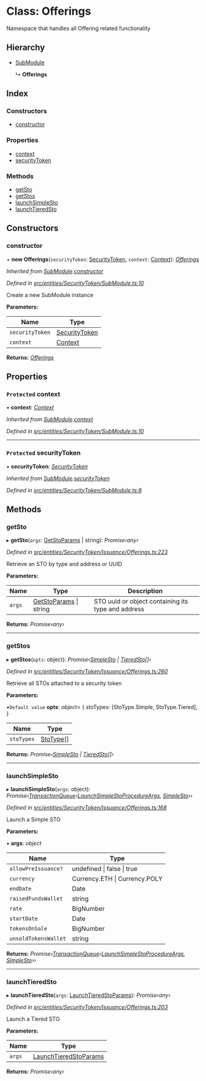 # Class: Offerings

Namespace that handles all Offering related functionality

## Hierarchy

- [SubModule](_entities_securitytoken_submodule_.submodule.md)

  ↳ **Offerings**

## Index

### Constructors

- [constructor](_entities_securitytoken_issuance_offerings_.offerings.md#constructor)

### Properties

- [context](_entities_securitytoken_issuance_offerings_.offerings.md#protected-context)
- [securityToken](_entities_securitytoken_issuance_offerings_.offerings.md#protected-securitytoken)

### Methods

- [getSto](_entities_securitytoken_issuance_offerings_.offerings.md#getsto)
- [getStos](_entities_securitytoken_issuance_offerings_.offerings.md#getstos)
- [launchSimpleSto](_entities_securitytoken_issuance_offerings_.offerings.md#launchsimplesto)
- [launchTieredSto](_entities_securitytoken_issuance_offerings_.offerings.md#launchtieredsto)

## Constructors

### constructor

\+ **new Offerings**(`securityToken`: [SecurityToken](_entities_securitytoken_securitytoken_.securitytoken.md), `context`: [Context](_context_.context.md)): _[Offerings](_entities_securitytoken_issuance_offerings_.offerings.md)_

_Inherited from [SubModule](_entities_securitytoken_submodule_.submodule.md).[constructor](_entities_securitytoken_submodule_.submodule.md#constructor)_

_Defined in [src/entities/SecurityToken/SubModule.ts:10](https://github.com/PolymathNetwork/polymath-sdk/blob/660aba8/src/entities/SecurityToken/SubModule.ts#L10)_

Create a new SubModule instance

**Parameters:**

| Name            | Type                                                                     |
| --------------- | ------------------------------------------------------------------------ |
| `securityToken` | [SecurityToken](_entities_securitytoken_securitytoken_.securitytoken.md) |
| `context`       | [Context](_context_.context.md)                                          |

**Returns:** _[Offerings](_entities_securitytoken_issuance_offerings_.offerings.md)_

## Properties

### `Protected` context

• **context**: _[Context](_context_.context.md)_

_Inherited from [SubModule](_entities_securitytoken_submodule_.submodule.md).[context](_entities_securitytoken_submodule_.submodule.md#protected-context)_

_Defined in [src/entities/SecurityToken/SubModule.ts:10](https://github.com/PolymathNetwork/polymath-sdk/blob/660aba8/src/entities/SecurityToken/SubModule.ts#L10)_

---

### `Protected` securityToken

• **securityToken**: _[SecurityToken](_entities_securitytoken_securitytoken_.securitytoken.md)_

_Inherited from [SubModule](_entities_securitytoken_submodule_.submodule.md).[securityToken](_entities_securitytoken_submodule_.submodule.md#protected-securitytoken)_

_Defined in [src/entities/SecurityToken/SubModule.ts:8](https://github.com/PolymathNetwork/polymath-sdk/blob/660aba8/src/entities/SecurityToken/SubModule.ts#L8)_

## Methods

### getSto

▸ **getSto**(`args`: [GetStoParams](../interfaces/_entities_securitytoken_issuance_offerings_.getstoparams.md) | string): _Promise‹any›_

_Defined in [src/entities/SecurityToken/Issuance/Offerings.ts:223](https://github.com/PolymathNetwork/polymath-sdk/blob/660aba8/src/entities/SecurityToken/Issuance/Offerings.ts#L223)_

Retrieve an STO by type and address or UUID

**Parameters:**

| Name   | Type                                                                                                    | Description                                        |
| ------ | ------------------------------------------------------------------------------------------------------- | -------------------------------------------------- |
| `args` | [GetStoParams](../interfaces/_entities_securitytoken_issuance_offerings_.getstoparams.md) &#124; string | STO uuid or object containing its type and address |

**Returns:** _Promise‹any›_

---

### getStos

▸ **getStos**(`opts`: object): _Promise‹[SimpleSto](_entities_simplesto_.simplesto.md) | [TieredSto](_entities_tieredsto_.tieredsto.md)[]›_

_Defined in [src/entities/SecurityToken/Issuance/Offerings.ts:260](https://github.com/PolymathNetwork/polymath-sdk/blob/660aba8/src/entities/SecurityToken/Issuance/Offerings.ts#L260)_

Retrieve all STOs attached to a security token

**Parameters:**

▪`Default value` **opts**: _object_= {
stoTypes: [StoType.Simple, StoType.Tiered],
}

| Name       | Type                                           |
| ---------- | ---------------------------------------------- |
| `stoTypes` | [StoType](../enums/_types_index_.stotype.md)[] |

**Returns:** _Promise‹[SimpleSto](_entities_simplesto_.simplesto.md) | [TieredSto](_entities_tieredsto_.tieredsto.md)[]›_

---

### launchSimpleSto

▸ **launchSimpleSto**(`args`: object): _Promise‹[TransactionQueue](_entities_transactionqueue_.transactionqueue.md)‹[LaunchSimpleStoProcedureArgs](../interfaces/_types_index_.launchsimplestoprocedureargs.md), [SimpleSto](_entities_simplesto_.simplesto.md)››_

_Defined in [src/entities/SecurityToken/Issuance/Offerings.ts:168](https://github.com/PolymathNetwork/polymath-sdk/blob/660aba8/src/entities/SecurityToken/Issuance/Offerings.ts#L168)_

Launch a Simple STO

**Parameters:**

▪ **args**: _object_

| Name                 | Type                               |
| -------------------- | ---------------------------------- |
| `allowPreIssuance?`  | undefined &#124; false &#124; true |
| `currency`           | Currency.ETH &#124; Currency.POLY  |
| `endDate`            | Date                               |
| `raisedFundsWallet`  | string                             |
| `rate`               | BigNumber                          |
| `startDate`          | Date                               |
| `tokensOnSale`       | BigNumber                          |
| `unsoldTokensWallet` | string                             |

**Returns:** _Promise‹[TransactionQueue](_entities_transactionqueue_.transactionqueue.md)‹[LaunchSimpleStoProcedureArgs](../interfaces/_types_index_.launchsimplestoprocedureargs.md), [SimpleSto](_entities_simplesto_.simplesto.md)››_

---

### launchTieredSto

▸ **launchTieredSto**(`args`: [LaunchTieredStoParams](../interfaces/_entities_securitytoken_issuance_offerings_.launchtieredstoparams.md)): _Promise‹any›_

_Defined in [src/entities/SecurityToken/Issuance/Offerings.ts:203](https://github.com/PolymathNetwork/polymath-sdk/blob/660aba8/src/entities/SecurityToken/Issuance/Offerings.ts#L203)_

Launch a Tiered STO

**Parameters:**

| Name   | Type                                                                                                        |
| ------ | ----------------------------------------------------------------------------------------------------------- |
| `args` | [LaunchTieredStoParams](../interfaces/_entities_securitytoken_issuance_offerings_.launchtieredstoparams.md) |

**Returns:** _Promise‹any›_
